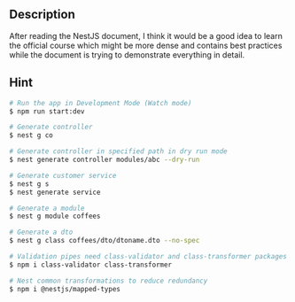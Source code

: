 
## Description

After reading the NestJS document, I think it would be a good idea to learn the official course which might be more dense and contains best practices while the document is trying to demonstrate everything in detail. 

## Hint

```bash
# Run the app in Development Mode (Watch mode)
$ npm run start:dev

# Generate controller
$ nest g co

# Generate controller in specified path in dry run mode
$ nest generate controller modules/abc --dry-run

# Generate customer service
$ nest g s
$ nest generate service

# Generate a module
$ nest g module coffees

# Generate a dto
$ nest g class coffees/dto/dtoname.dto --no-spec

# Validation pipes need class-validator and class-transformer packages
$ npm i class-validator class-transformer

# Nest common transformations to reduce redundancy 
$ npm i @nestjs/mapped-types
```


